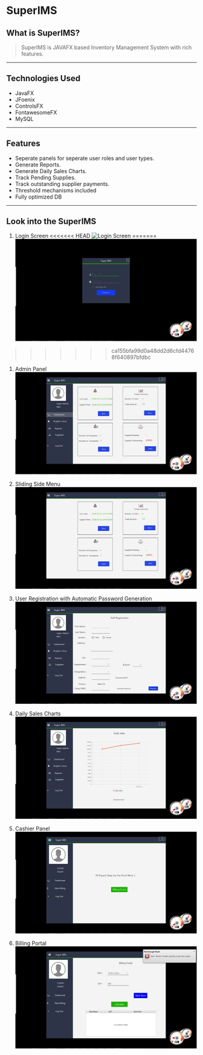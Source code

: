 # SuperIMS

## What is SuperIMS?

>SuperIMS is JAVAFX based Inventory Management System with rich features.

---
## Technologies Used

* JavaFX
* JFoenix
* ControlsFX
* FontawesomeFX
* MySQL

---

## Features

* Seperate panels for seperate user roles and user types.
* Generate Reports.
* Generate Daily Sales Charts.
* Track Pending Supplies.
* Track outstanding supplier payments.
* Threshold mechanisms included
* Fully optimized DB

---

## Look into the SuperIMS

1. Login Screen
<<<<<<< HEAD
![Login Screen](../master/src/com/superIMS/assests/imgs/readmepics/superIMS-1.jpg)
=======
![Login Screen](src/com/superIMS/assests/imgs/readmepics/superIMS-1.jpg)
>>>>>>> ca155bfa99d0a48dd2d6cfd44768f640897bfdbc

1. Admin Panel
![Admin Panel](src/com/superIMS/assests/imgs/readmepics/superIMS-2.jpg)

1. Sliding Side Menu
![Side Menu](src/com/superIMS/assests/imgs/readmepics/superIMS-3.jpg)

1. User Registration with Automatic Password Generation
![User Registration](src/com/superIMS/assests/imgs/readmepics/superIMS-4.jpg)

1. Daily Sales Charts
![Daily Sales](src/com/superIMS/assests/imgs/readmepics/superIMS-5.jpg)

1. Cashier Panel
![Cashier Panel](src/com/superIMS/assests/imgs/readmepics/superIMS-7.jpg)

1. Billing Portal
![Billing Portal](src/com/superIMS/assests/imgs/readmepics/superIMS-8.jpg)

